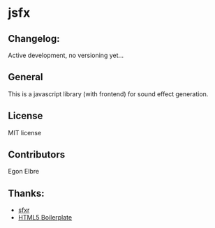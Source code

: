 #  jsfx

## Changelog:

Active development, no versioning yet...

## General

This is a javascript library (with frontend) for sound effect generation.

## License

MIT license

## Contributors
Egon Elbre

## Thanks:

* [sfxr](http://www.drpetter.se/project_sfxr.html)
* [HTML5 Boilerplate](http://github.com/paulirish/html5-boilerplate)
